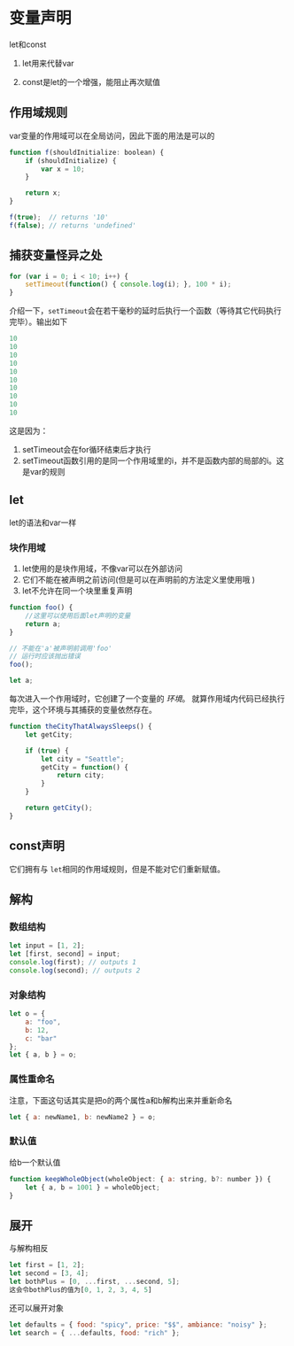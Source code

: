 # 变量声明

let和const

1. let用来代替var

2. const是let的一个增强，能阻止再次赋值

## 作用域规则

var变量的作用域可以在全局访问，因此下面的用法是可以的

```javascript
function f(shouldInitialize: boolean) {
    if (shouldInitialize) {
        var x = 10;
    }

    return x;
}

f(true);  // returns '10'
f(false); // returns 'undefined'
```

## 捕获变量怪异之处

```javascript
for (var i = 0; i < 10; i++) {
    setTimeout(function() { console.log(i); }, 100 * i);
}
```

介绍一下，`setTimeout`会在若干毫秒的延时后执行一个函数（等待其它代码执行完毕）。输出如下

```javascript
10
10
10
10
10
10
10
10
10
10
```

这是因为：

1. setTimeout会在for循环结束后才执行
2. setTimeout函数引用的是同一个作用域里的i，并不是函数内部的局部的i。这是var的规则

## let

let的语法和var一样

### 块作用域

1. let使用的是块作用域，不像var可以在外部访问
2. 它们不能在被声明之前访问(但是可以在声明前的方法定义里使用哦 )
3. let不允许在同一个块里重复声明

```javascript
function foo() {
    //这里可以使用后面let声明的变量
    return a;
}

// 不能在'a'被声明前调用'foo'
// 运行时应该抛出错误
foo();

let a;
```

每次进入一个作用域时，它创建了一个变量的 *环境*。 就算作用域内代码已经执行完毕，这个环境与其捕获的变量依然存在。

```javascript
function theCityThatAlwaysSleeps() {
    let getCity;

    if (true) {
        let city = "Seattle";
        getCity = function() {
            return city;
        }
    }

    return getCity();
}
```

## const声明

它们拥有与 `let`相同的作用域规则，但是不能对它们重新赋值。

## 解构

### 数组结构

```javascript
let input = [1, 2];
let [first, second] = input;
console.log(first); // outputs 1
console.log(second); // outputs 2
```

### 对象结构

```javascript
let o = {
    a: "foo",
    b: 12,
    c: "bar"
};
let { a, b } = o;
```

### 属性重命名

注意，下面这句话其实是把o的两个属性a和b解构出来并重新命名

```javascript
let { a: newName1, b: newName2 } = o;
```

### 默认值

给b一个默认值

```javascript
function keepWholeObject(wholeObject: { a: string, b?: number }) {
    let { a, b = 1001 } = wholeObject;
}
```

## 展开

与解构相反

```javascript
let first = [1, 2];
let second = [3, 4];
let bothPlus = [0, ...first, ...second, 5];
这会令bothPlus的值为[0, 1, 2, 3, 4, 5]
```

还可以展开对象

```javascript
let defaults = { food: "spicy", price: "$$", ambiance: "noisy" };
let search = { ...defaults, food: "rich" };
```

